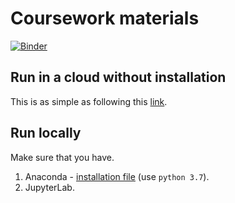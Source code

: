 # Coursework materials
[![Binder](https://mybinder.org/badge_logo.svg)](https://mybinder.org/v2/gh/IlyaKisil/dpm-coursework/master?urlpath=lab/tree/index.ipynb)

## Run in a cloud without installation
This is as simple as following this [link](http://example.com/).

## Run locally
Make sure that you have. 
1.  Anaconda - [installation file](https://www.anaconda.com/download/) (use `python 3.7`).
2.  JupyterLab.

 